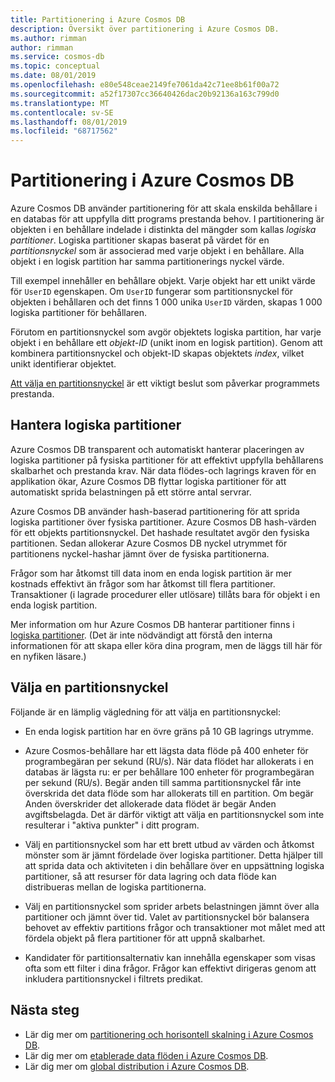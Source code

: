 ```yaml
---
title: Partitionering i Azure Cosmos DB
description: Översikt över partitionering i Azure Cosmos DB.
ms.author: rimman
author: rimman
ms.service: cosmos-db
ms.topic: conceptual
ms.date: 08/01/2019
ms.openlocfilehash: e80e548ceae2149fe7061da42c71ee8b61f00a72
ms.sourcegitcommit: a52f17307cc36640426dac20b92136a163c799d0
ms.translationtype: MT
ms.contentlocale: sv-SE
ms.lasthandoff: 08/01/2019
ms.locfileid: "68717562"
---
```

# <a name="partitioning-in-azure-cosmos-db"></a>Partitionering i Azure Cosmos DB

Azure Cosmos DB använder partitionering för att skala enskilda behållare i en databas för att uppfylla ditt programs prestanda behov. I partitionering är objekten i en behållare indelade i distinkta del mängder som kallas *logiska partitioner*. Logiska partitioner skapas baserat på värdet för en *partitionsnyckel* som är associerad med varje objekt i en behållare. Alla objekt i en logisk partition har samma partitionerings nyckel värde.

Till exempel innehåller en behållare objekt. Varje objekt har ett unikt värde för `UserID` egenskapen. Om `UserID` fungerar som partitionsnyckel för objekten i behållaren och det finns 1 000 unika `UserID` värden, skapas 1 000 logiska partitioner för behållaren.

Förutom en partitionsnyckel som avgör objektets logiska partition, har varje objekt i en behållare ett *objekt-ID* (unikt inom en logisk partition). Genom att kombinera partitionsnyckel och objekt-ID skapas objektets *index*, vilket unikt identifierar objektet.

[Att välja en partitionsnyckel](partitioning-overview.md#choose-partitionkey) är ett viktigt beslut som påverkar programmets prestanda.

## <a name="managing-logical-partitions"></a>Hantera logiska partitioner

Azure Cosmos DB transparent och automatiskt hanterar placeringen av logiska partitioner på fysiska partitioner för att effektivt uppfylla behållarens skalbarhet och prestanda krav. När data flödes-och lagrings kraven för en applikation ökar, Azure Cosmos DB flyttar logiska partitioner för att automatiskt sprida belastningen på ett större antal servrar. 

Azure Cosmos DB använder hash-baserad partitionering för att sprida logiska partitioner över fysiska partitioner. Azure Cosmos DB hash-värden för ett objekts partitionsnyckel. Det hashade resultatet avgör den fysiska partitionen. Sedan allokerar Azure Cosmos DB nyckel utrymmet för partitionens nyckel-hashar jämnt över de fysiska partitionerna.

Frågor som har åtkomst till data inom en enda logisk partition är mer kostnads effektivt än frågor som har åtkomst till flera partitioner. Transaktioner (i lagrade procedurer eller utlösare) tillåts bara för objekt i en enda logisk partition.

Mer information om hur Azure Cosmos DB hanterar partitioner finns i [logiska partitioner](partition-data.md). (Det är inte nödvändigt att förstå den interna informationen för att skapa eller köra dina program, men de läggs till här för en nyfiken läsare.)

## <a id="choose-partitionkey"></a>Välja en partitionsnyckel

Följande är en lämplig vägledning för att välja en partitionsnyckel:

* En enda logisk partition har en övre gräns på 10 GB lagrings utrymme.  

* Azure Cosmos-behållare har ett lägsta data flöde på 400 enheter för programbegäran per sekund (RU/s). När data flödet har allokerats i en databas är lägsta ru: er per behållare 100 enheter för programbegäran per sekund (RU/s). Begär anden till samma partitionsnyckel får inte överskrida det data flöde som har allokerats till en partition. Om begär Anden överskrider det allokerade data flödet är begär Anden avgiftsbelagda. Det är därför viktigt att välja en partitionsnyckel som inte resulterar i "aktiva punkter" i ditt program.

* Välj en partitionsnyckel som har ett brett utbud av värden och åtkomst mönster som är jämnt fördelade över logiska partitioner. Detta hjälper till att sprida data och aktiviteten i din behållare över en uppsättning logiska partitioner, så att resurser för data lagring och data flöde kan distribueras mellan de logiska partitionerna.

* Välj en partitionsnyckel som sprider arbets belastningen jämnt över alla partitioner och jämnt över tid. Valet av partitionsnyckel bör balansera behovet av effektiv partitions frågor och transaktioner mot målet med att fördela objekt på flera partitioner för att uppnå skalbarhet.

* Kandidater för partitionsalternativ kan innehålla egenskaper som visas ofta som ett filter i dina frågor. Frågor kan effektivt dirigeras genom att inkludera partitionsnyckel i filtrets predikat.

## <a name="next-steps"></a>Nästa steg

* Lär dig mer om [partitionering och horisontell skalning i Azure Cosmos DB](partition-data.md).
* Lär dig mer om [etablerade data flöden i Azure Cosmos DB](request-units.md).
* Lär dig mer om [global distribution i Azure Cosmos DB](distribute-data-globally.md).
